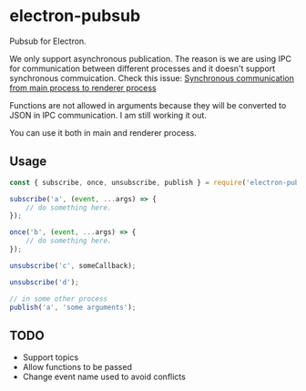 # electron-pubsub

Pubsub for Electron.

We only support asynchronous publication. The reason is we are using IPC for communication between different processes and it doesn't support synchronous commuication. Check this issue: [Synchronous communication from main process to renderer process](https://github.com/electron/electron/issues/5750)

Functions are not allowed in arguments because they will be converted to JSON in IPC communication. I am still working it out.

You can use it both in main and renderer process.

## Usage
```javascript
const { subscribe, once, unsubscribe, publish } = require('electron-pubsub');

subscribe('a', (event, ...args) => {
    // do something here.
});

once('b', (event, ...args) => {
    // do something here.
});

unsubscribe('c', someCallback);

unsubscribe('d');

// in some other process
publish('a', 'some arguments');
```

## TODO

- Support topics
- Allow functions to be passed
- Change event name used to avoid conflicts
